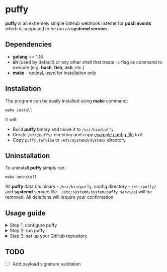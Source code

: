 # puffy
**puffy** is an extremely simple GitHub webhook listener for **push events** 
which is supposed to be run as **systemd service**.

## Dependencies
* **golang** >= 1.16
* **sh** (used by default) or any other shell that treats `-c` flag as command to execute (e.g. **bash**, **fish**, **zsh**, etc.)
* **make** - optinal, used for installation only

## Installation
The program can be easily installed using **make** command:

```shell
make install
```

It will:
* Build **puffy** binary and move it to `/usr/bin/puffy`
* Create `/etc/puffy/` directory and copy [example config file](https://github.com/jieggii/puffy/blob/master/config.example.toml) to it
* Copy `puffy.service` to `/etc/systemd/system/` directory

## Uninstallation
To uninstall **puffy** simply run:

```shell
make uninstall
```

All **puffy** data (its binary - `/usr/bin/puffy`, config directory - `/etc/puffy/` 
and **systemd** service file - `/etc/systemd/system/puffy.service`) will be removed. 
All deletions will require your confirmation.

## Usage guide
<details>
<summary>Step 1: configure puffy</summary>

You will need to configure **puffy** at first. Configuration file is in **TOML** format, so 
primarily get acquainted with [toml specification](https://toml.io/en/v1.0.0) 
(especially pay attention to [array of tables](https://toml.io/en/v1.0.0#array-of-tables)).

Then open `/etc/puffy/config.toml` (this is where its config file is located by default)
with your favourite text editor:
```toml
host = "0.0.0.0"  # host to listen to (default: "0.0.0.0")
port = 8080       # port to listen to
endpoint = "/"    # endpoint to listen to (default: "/")

# shell to use when running command from $repo.exec 
shell = "/usr/bin/bash"  # default: "/usr/bin/sh"

# directory to go to before executing command from $repo.exec
workdir = "/"  # default: "/"

[[repos]]  # full repository example
name = "username/repo-name"            # name of the repository in <username>/<repo-name> format
shell = "/usr/bin/fish"                # (optional) overwrites $shell for this repository
workdir = "/home/username/repo-name/"  # (optional) overwrites $workdir for this repository
exec = "./script.fish"                 # command to execute when push event is received

[[repos]]  # the most simple repository example
name = "username/repo-name"
exec = "/home/username/scripts/alert.sh"

# other repository examples
[[repos]]  
name = "username/repo-name"
workdir = "/home/username/repo-name/"
exec = "git pull"

[[repos]]
name = "username/website"
workdir = "/home/username/repos/website/"
exec = "bash scripts/on-push.bash"
```

Edit fields and add your repositories.

_**Note:** you need to restart puffy after every config file edits._
</details>

<details>
<summary>Step 2: run puffy</summary>

When **puffy** is set up, it's time to run it! **Puffy** is supposed to be used with **systemd**, 
but nothing prevents you from running it in the way you want. 
Directly for example, just using the `puffy` command. And I recommend you to do it at first time just to make sure everything's fine. Anyway, I will show how to use it with **systemd**.

At first start the puffy service:

`sudo systemctl start puffy.service`

You can check its status if you want to make sure it is running properly:

`systemctl status puffy.service`

And after that you would probably like to *enable* it to make puffy always start after boot:

`sudo systemctl enable puffy.service`

You can also read puffy logs using this command:

`sudo journalctl -u puffy.service`
</details>

<details>
<summary>Step 3: set up your GitHub repository</summary>

Now, when **puffy** is configured, running on your servier and waiting for push events,
it's time to configure your GitHub repository.

1. Go to repository **settings** and choose **Webhooks** meny entry.
![pic1](https://imgur.com/To3W0yT.jpg)

2. Press **Add webhook** and confirm your password.
3. Fill fields: Provide **payload URL** in `http://<hostname>:<port>/<endpoint>` format, where `<hostname>` is your domain name or IP address, `<port>` and `<endpoint>` are port and endpooint **puffy** is listening to; set **Content type** to `application/json` and press **Add webhook**.
![pic2](https://imgur.com/tKDBryR.jpg)

**Done!** Webhook is configured. Now, to check if everythng works fine, 
click on your webhook, then go to **Recent deliveries** tab and click on the first delivery. 
It should look like this (with response code **200** and `pong!` body):
![pic3](https://imgur.com/inL7aXG.jpg)
</details>

## TODO
- [ ] Add payload signature validation
